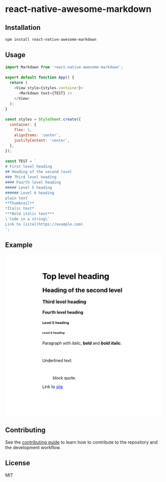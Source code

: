 # react-native-awesome-markdown



## Installation

```sh
npm install react-native-awesome-markdown
```

## Usage

```js
import Markdown from 'react-native-awesome-markdown';

export default function App() {
  return (
    <View style={styles.container}>
      <Markdown text={TEST} />
    </View>
  );
}

const styles = StyleSheet.create({
  container: {
    flex: 1,
    alignItems: 'center',
    justifyContent: 'center',
  },
});

const TEST = `
# First level heading
## Heading of the second level
### Third level heading
#### Fourth level heading
##### Level 5 heading
###### Level 6 heading
plain text
**Thumbnail**
*Italic text*
***Bold italic text***
\`Code in a string\`
Link to [site](https://example.com)
`;

```

## Example

<img src="screenshots/1.png" width="603" alt='example'>

## Contributing

See the [contributing guide](CONTRIBUTING.md) to learn how to contribute to the repository and the development workflow.

## License

MIT
